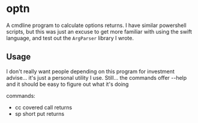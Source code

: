 # optn

A cmdline program to calculate options returns.  I have similar powershell scripts,
but this was just an excuse to get more familiar with using the swift language, and
test out the `ArgParser` library I wrote.

## Usage

I don't really want people depending on this program for investment advise... it's just
a personal utility I use.  Still... the commands offer --help and it should be easy
to figure out what it's doing

commands:

 - cc covered call returns
 - sp short put returns


